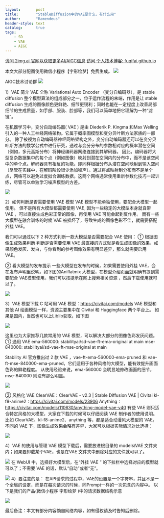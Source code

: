 ```yaml
---
layout:       post
title:        "StableDiffusion中的VAE是什么，有什么用"
author:       "Ramendeus"
header-style: text
catalog:      true
tags:
    - SD
    - VAE
    - AIGC
---
```


[访问 2img.ai 官网以获取更多AI/AIGC信息](https://2img.ai)
[访问 个人技术博客: fuqifai.github.io](https://fuqifai.github.io)

本文大部分配图使用微信小程序【字形绘梦】免费生成。
![](/img/小程序码.png)

AIGC技术讨论群
![](/img/RA群永久二维码.png)

1）VAE 简介
VAE 全称 Variational Auto Encoder （变分自编码器），是 stable diffusion 整个模型算法的组成部分之一，位于运作流程的末端，作用是让 stable diffusion 生成的图像颜色更鲜艳、细节更锐利；同时也能在一定程度上改善局部细节的生成质量，如手部、服装、脸部等，我们可以简单地把它理解为一种“滤镜”。

在机器学习中，变分自动编码器( VAE ) 是由 Diederik P. Kingma 和Max Welling引入的一种人工神经网络架构。它属于概率图模型和变分贝叶斯方法家族的一部分。
除了被视为自动编码器神经网络架构之外，变分自动编码器还可以在变分贝叶斯方法的数学公式中进行研究，通过与变分分布的参数相对应的概率潜在空间（例如，多元高斯分布）将神经编码器网络连接到其解码器。
因此，编码器将大型复杂数据集中的每个点（例如图像）映射到潜在空间内的分布中，而不是该空间中的单个点。解码器具有相反的功能，即同样根据分布从潜在空间映射到输入空间（尽管在实践中，在解码阶段很少添加噪声）。通过将点映射到分布而不是单个点，网络可以避免过度拟合训练数据。这两个网络通常使用重新参数化技巧一起训练，尽管可以单独学习噪声模型的方差。

 ![](/img/20250110-1.png)

2）如何判断是否需要使用 VAE 模型
VAE 模型不能单独使用，要配合大模型一起使用。
但不是所有大模型都需要使用 VAE, 因为一些稳定的大模型本身就自带 VAE ，可以直接生成色彩正常的图像，再使用 VAE 可能会起到反作用。
而有一些大模型在融合训练的时候 VAE 被损坏了，导致生成的图像色彩不佳，就需要搭配外挂 VAE。

我们可以通过以下 2 种方式判断一款大模型是否需要配合 VAE 使用：
① 根据图像生成效果判断
判断是否需要使用 VAE 最直接的方式就是看生成图像的效果，如果颜色发灰、发白，与你看到的参考图像效果有明显差异，那么就需要启用 VAE。

② 看大模型的发布提示
一些大模型在发布的时候，如果需要使用外挂 VAE，会在发布声明里说明。如下图的Aniflatmix 大模型，在模型介绍页面就明确有提到需要配合 VAE模型使用。我们可以按提示在网上搜索相关资源 ，然后下载使用就可以了。

 ![](/img/20250110-2.png)

3）VAE 模型下载
C 站可用 VAE 模型：https://civitai.com/models
VAE 模型和其他 AI 绘画模型一样，资源主要集中在 Civitai 和 Huggingface 两个平台上。
如果是国内，当然也可以上Liblib获取，如下图

 ![](/img/20250110-3.png)


这里也为大家推荐几款常用的 VAE 模型，可以解决大部分的图像色彩发灰问题。
① 通用 VAE
ema-560000: stabilityai/sd-vae-ft-ema-original at main 
mse-840000: stabilityai/sd-vae-ft-mse-original at main 

Stability AI 官方推出过 2 款 VAE ，vae-ft-ema-560000-ema-pruned 和 vae-ft-mse-840000-ema-pruned，它们适用于各种风格的大模型，能有效提升画面色彩的鲜艳程度。
从使用经验来说，ema-560000 会明显地修改画面的细节，mse-840000 则没有那么明显。

 ![](/img/20250110-4.png)

② 风格化 VAE
ClearVAE：ClearVAE - v2.3 | Stable Diffusion VAE | Civitai 
kl-f8-anime2：https://civitai.com/models/23906 
Anything：https://civitai.com/models/110630/anything-model-vae-v40 
有些 VAE 则只适合特定风格的大模型，大家在下载的时候可以仔细阅读 VAE 制作者的使用说明。
比如 ClearVAE、kl-f8-anime2、anything 等，都是适合动漫风大模型的 VAE。
不同的 VAE 下，图像生成效果会略有差异，大家可以根据实际情况对比选择：

 ![](/img/20250110-5.png)

4）VAE 的使用与管理
VAE 模型下载后，需要放进根目录的 models\VAE 文件夹内；如果要卸载某个VAE，也是在VAE 文件夹中删除对应的文件就可以了。

 ![](/img/20250110-6.png)
在 WebUI 中，选择好大模型后，在“外挂 VAE ” 的下拉栏中选择对应的模型就可以了；不需要 VAE 的话，默认“自动”或者“无”。

 ![](/img/20250110-7.png)
4）要注意的是：
在API请求的过程中，VAE的设置是一个字符串，并且不是一个全局的设定，而是在每次请求的时候，同Prompt一样的一次包含的内容中。
以下是我们的产品(微信小程序  字形绘梦 )中的请求数据结构示意

 ![](/img/20250110-8.png)

 最后备注：本文有部分内容摘自网络内容，如有侵权请及时告知后删除。
